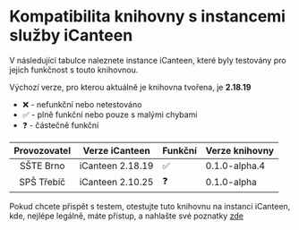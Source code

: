 # Kompatibilita knihovny s instancemi služby iCanteen
V následující tabulce naleznete instance iCanteen, které byly testovány pro jejich funkčnost s touto knihovnou.

Výchozí verze, pro kterou aktuálně je knihovna tvořena, je **2.18.19**

- ❌ - nefunkční nebo netestováno
- ✅ - plně funkční nebo pouze s malými chybami
- ❓ - částečně funkční

|  Provozovatel  | Verze iCanteen   | Funkční | Verze knihovny |
|:--------------:|------------------|---------|----------------|
|    SŠTE Brno   | iCanteen 2.18.19 | ✅       | 0.1.0-alpha.4    |
|   SPŠ Třebíč   | iCanteen 2.10.25 | ❓       | 0.1.0-alpha    |

Pokud chcete přispět s testem, otestujte tuto knihovnu na instanci iCanteen, kde, nejlépe legálně, máte přístup, a nahlašte své poznatky [zde](https://github.com/hernikplays/canteenlib/issues/new?assignees=hernikplays&labels=kompatibilita&template=hl--en--kompatibility.md&title=Kompatibilita%3A+)